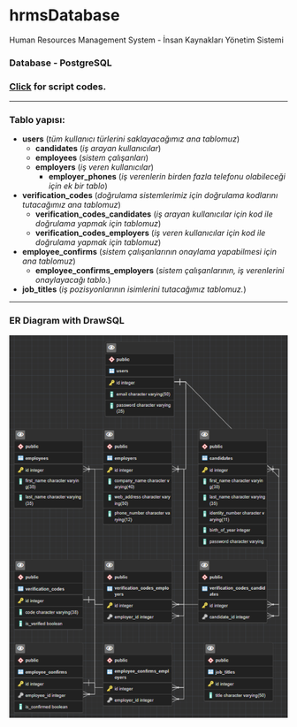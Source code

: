 # hrmsDatabase
Human Resources Management System - İnsan Kaynakları Yönetim Sistemi

### Database - PostgreSQL
### <a href="hrmsPostgreSql.sql">Click</a> for script codes.
* * *

### Tablo yapısı:
- <b>users</b> (<i>tüm kullanıcı türlerini saklayacağımız ana tablomuz</i>)
	- <b>candidates</b> (<i>iş arayan kullanıcılar</i>)
	- <b>employees</b>  (<i>sistem çalışanları</i>) 
	- <b>employers</b> (<i>iş veren kullanıcılar</i>)
	  - <b>employer_phones</b> (<i>iş verenlerin birden fazla telefonu olabileceği için ek bir tablo</i>)   
- <b>verification_codes</b> (<i>doğrulama sistemlerimiz için doğrulama kodlarını tutacağımız ana tablomuz</i>)
	- <b>verification_codes_candidates</b>  (<i>iş arayan kullanıcılar için kod ile doğrulama yapmak için tablomuz</i>)
	- <b>verification_codes_employers</b> (<i>iş veren kullanıcılar için kod ile doğrulama yapmak için tablomuz</i>)
- <b>employee_confirms</b> (<i>sistem çalışanlarının onaylama yapabilmesi için ana tablomuz</i>)
	- <b>employee_confirms_employers</b>  (<i>sistem çalışanlarının, iş verenlerini onaylayacağı tablo.</i>)
- <b>job_titles</b> (<i>iş pozisyonlarının isimlerini tutacağımız tablomuz.</i>)

* * *
### ER Diagram with DrawSQL
<p align="center"><img src="hrmsPostgreSql.png"></p>
